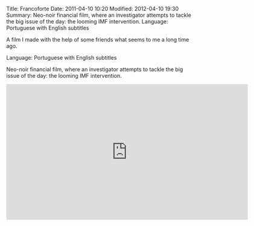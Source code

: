Title: Francoforte
Date: 2011-04-10 10:20
Modified: 2012-04-10 19:30
Summary: Neo-noir financial film, where an investigator attempts to tackle the big issue of the day: the looming IMF intervention. Language: Portuguese with English subtitles


A film I made with the help of some friends what seems to me a long time ago. 

Language: Portuguese with English subtitles

Neo-noir financial film, where an investigator attempts to tackle the big issue of the day: the looming IMF intervention.

<iframe title="vimeo-player" src="https://player.vimeo.com/video/58882236?h=47eb543803" width="640" height="360" frameborder="0"    allowfullscreen></iframe>
<br>
